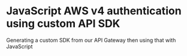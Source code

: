 # JavaScript AWS v4 authentication using custom API SDK

Generating a custom SDK from our API Gateway then using that with JavaScript